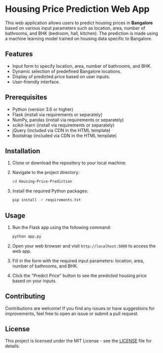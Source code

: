 # Housing Price Prediction Web App

This web application allows users to predict housing prices in **Bangalore** based on various input parameters such as location, area, number of bathrooms, and BHK (bedroom, hall, kitchen). The prediction is made using a machine learning model trained on housing data specific to Bangalore.

## Features

- Input form to specify location, area, number of bathrooms, and BHK.
- Dynamic selection of predefined Bangalore locations.
- Display of predicted price based on user inputs.
- User-friendly interface.

## Prerequisites

- Python (version 3.6 or higher)
- Flask (install via requirements or separately)
- NumPy, pandas (install via requirements or separately)
- scikit-learn (install via requirements or separately)
- jQuery (included via CDN in the HTML template)
- Bootstrap (included via CDN in the HTML template)

## Installation

1. Clone or download the repository to your local machine.
2. Navigate to the project directory:

    ```bash
    cd Housing-Price-Prediction
    ```

3. Install the required Python packages:

    ```bash
    pip install -r requirements.txt
    ```

## Usage

1. Run the Flask app using the following command:

    ```bash
    python app.py
    ```

2. Open your web browser and visit `http://localhost:5000` to access the web app.

3. Fill in the form with the required input parameters: location, area, number of bathrooms, and BHK.

4. Click the "Predict Price" button to see the predicted housing price based on your inputs.

## Contributing

Contributions are welcome! If you find any issues or have suggestions for improvements, feel free to open an issue or submit a pull request.

## License

This project is licensed under the MIT License - see the [LICENSE](LICENSE) file for details.
